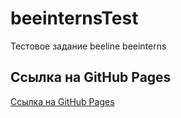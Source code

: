 # beeinternsTest

Тестовое задание beeline beeinterns




## Ссылка на GitHub Pages
[Ссылка на GitHub Pages](https://nikiforovn.github.io/beeinternsTest/)
